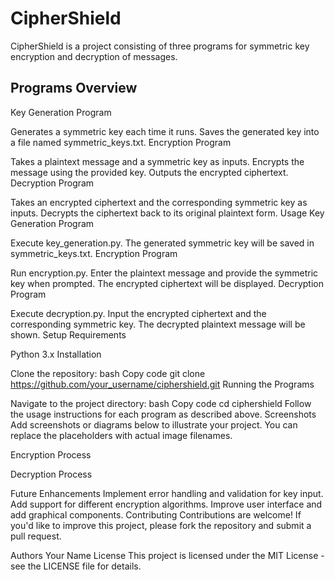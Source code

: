 # CipherShield

CipherShield is a project consisting of three programs for symmetric key encryption and decryption of messages.

<h2> Programs Overview </h2>
Key Generation Program

Generates a symmetric key each time it runs.
Saves the generated key into a file named symmetric_keys.txt.
Encryption Program

Takes a plaintext message and a symmetric key as inputs.
Encrypts the message using the provided key.
Outputs the encrypted ciphertext.
Decryption Program

Takes an encrypted ciphertext and the corresponding symmetric key as inputs.
Decrypts the ciphertext back to its original plaintext form.
Usage
Key Generation Program

Execute key_generation.py.
The generated symmetric key will be saved in symmetric_keys.txt.
Encryption Program

Run encryption.py.
Enter the plaintext message and provide the symmetric key when prompted.
The encrypted ciphertext will be displayed.
Decryption Program

Execute decryption.py.
Input the encrypted ciphertext and the corresponding symmetric key.
The decrypted plaintext message will be shown.
Setup
Requirements

Python 3.x
Installation

Clone the repository:
bash
Copy code
git clone https://github.com/your_username/ciphershield.git
Running the Programs

Navigate to the project directory:
bash
Copy code
cd ciphershield
Follow the usage instructions for each program as described above.
Screenshots
Add screenshots or diagrams below to illustrate your project. You can replace the placeholders with actual image filenames.

Encryption Process

Decryption Process

Future Enhancements
Implement error handling and validation for key input.
Add support for different encryption algorithms.
Improve user interface and add graphical components.
Contributing
Contributions are welcome! If you'd like to improve this project, please fork the repository and submit a pull request.

Authors
Your Name
License
This project is licensed under the MIT License - see the LICENSE file for details.
